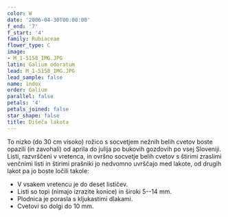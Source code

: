 ```yaml
---
color: W
date: '2006-04-30T00:00:00'
f_end: '7'
f_start: '4'
family: Rubiaceae
flower_type: C
image:
- M_1-5158_IMG.JPG
latin: Galium odoratum
lead: M_1-5158_IMG.JPG
lead_sample: false
name: index
order: Galium
parallel: false
petals: '4'
petals_joined: false
star_shape: false
title: Dišeča lakota
---
```

To nizko (do 30 cm visoko) rožico s socvetjem nežnih belih cvetov boste opazili (in zavohali) od aprila do julija po bukovih gozdovih po vsej Sloveniji. Listi, razvrščeni v vretenca, in ovršno socvetje belih cvetov s štirimi zraslimi venčnimi listi in štirimi prašniki jo nedvomno uvrščajo med lakote, od drugih lakot pa jo boste ločili takole:

-   V vsakem vretencu je do deset lističev.
-   Listi so topi (nimajo izrazite konice) in široki 5--14 mm.
-   Plodnica je porasla s kljukastimi dlakami.
-   Cvetovi so dolgi do 10 mm.
